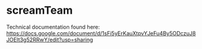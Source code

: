 # screamTeam

Technical documentation found here:
https://docs.google.com/document/d/1sFi5yErKauXtpvYJeFu4By5ODczuJ8JOEIt3g52RRwY/edit?usp=sharing
